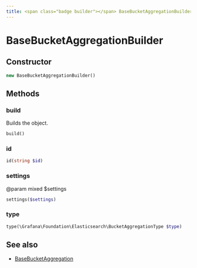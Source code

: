 ```yaml
---
title: <span class="badge builder"></span> BaseBucketAggregationBuilder
---
```

# <span class="badge builder"></span> BaseBucketAggregationBuilder

## Constructor

```php
new BaseBucketAggregationBuilder()
```
## Methods

### <span class="badge object-method"></span> build

Builds the object.

```php
build()
```

### <span class="badge object-method"></span> id

```php
id(string $id)
```

### <span class="badge object-method"></span> settings

@param mixed $settings

```php
settings($settings)
```

### <span class="badge object-method"></span> type

```php
type(\Grafana\Foundation\Elasticsearch\BucketAggregationType $type)
```

## See also

 * <span class="badge object-type-class"></span> [BaseBucketAggregation](./object-BaseBucketAggregation.md)
